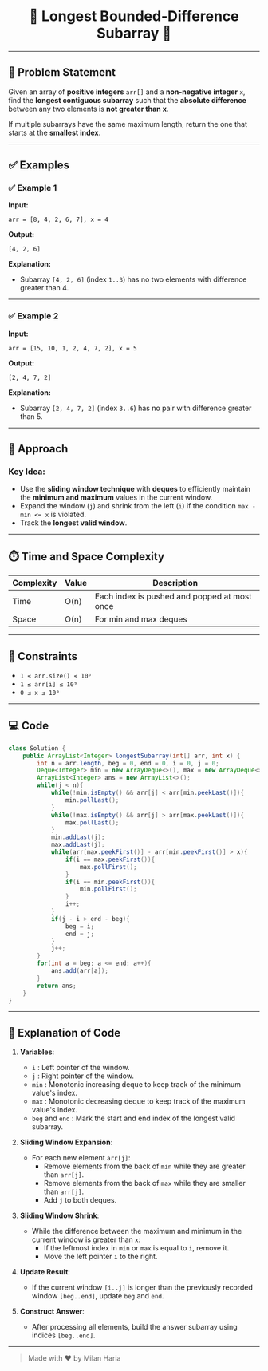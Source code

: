 <h1 align="center">📏 Longest Bounded-Difference Subarray 📏</h1>

---

## 📝 Problem Statement

Given an array of **positive integers** `arr[]` and a **non-negative integer** `x`, find the **longest contiguous subarray** such that the **absolute difference** between any two elements is **not greater than x**.

If multiple subarrays have the same maximum length, return the one that starts at the **smallest index**.

---

## ✅ Examples

### ✅ Example 1

**Input:**  
```
arr = [8, 4, 2, 6, 7], x = 4
```

**Output:**  
```
[4, 2, 6]
```

**Explanation:**  
- Subarray `[4, 2, 6]` (index `1..3`) has no two elements with difference greater than 4.

---

### ✅ Example 2

**Input:**  
```
arr = [15, 10, 1, 2, 4, 7, 2], x = 5
```

**Output:**  
```
[2, 4, 7, 2]
```

**Explanation:**  
- Subarray `[2, 4, 7, 2]` (index `3..6`) has no pair with difference greater than 5.

---

## 🧠 Approach

### Key Idea:
- Use the **sliding window technique** with **deques** to efficiently maintain the **minimum and maximum** values in the current window.
- Expand the window (`j`) and shrink from the left (`i`) if the condition `max - min <= x` is violated.
- Track the **longest valid window**.

---

## ⏱️ Time and Space Complexity

| Complexity | Value | Description                                  |
|------------|-------|----------------------------------------------|
| Time       | O(n)  | Each index is pushed and popped at most once |
| Space      | O(n)  | For min and max deques                       |

---

## 🎯 Constraints

- `1 ≤ arr.size() ≤ 10⁵`
- `1 ≤ arr[i] ≤ 10⁹`
- `0 ≤ x ≤ 10⁹`

---

## 💻 Code

```java
class Solution {
    public ArrayList<Integer> longestSubarray(int[] arr, int x) {
        int n = arr.length, beg = 0, end = 0, i = 0, j = 0;
        Deque<Integer> min = new ArrayDeque<>(), max = new ArrayDeque<>();
        ArrayList<Integer> ans = new ArrayList<>();
        while(j < n){
            while(!min.isEmpty() && arr[j] < arr[min.peekLast()]){
                min.pollLast();
            }
            while(!max.isEmpty() && arr[j] > arr[max.peekLast()]){
                max.pollLast();
            }
            min.addLast(j);
            max.addLast(j);
            while(arr[max.peekFirst()] - arr[min.peekFirst()] > x){
                if(i == max.peekFirst()){
                    max.pollFirst();
                }
                if(i == min.peekFirst()){
                    min.pollFirst();
                }
                i++;
            }
            if(j - i > end - beg){
                beg = i;
                end = j;
            }
            j++;
        }
        for(int a = beg; a <= end; a++){
            ans.add(arr[a]);
        }
        return ans;
    }
}
```

---

## 📝 Explanation of Code

1. **Variables**:
    - `i` : Left pointer of the window.
    - `j` : Right pointer of the window.
    - `min` : Monotonic increasing deque to keep track of the minimum value's index.
    - `max` : Monotonic decreasing deque to keep track of the maximum value's index.
    - `beg` and `end` : Mark the start and end index of the longest valid subarray.

2. **Sliding Window Expansion**:
    - For each new element `arr[j]`:
        - Remove elements from the back of `min` while they are greater than `arr[j]`.
        - Remove elements from the back of `max` while they are smaller than `arr[j]`.
        - Add `j` to both deques.

3. **Sliding Window Shrink**:
    - While the difference between the maximum and minimum in the current window is greater than `x`:
        - If the leftmost index in `min` or `max` is equal to `i`, remove it.
        - Move the left pointer `i` to the right.

4. **Update Result**:
    - If the current window `[i..j]` is longer than the previously recorded window `[beg..end]`, update `beg` and `end`.

5. **Construct Answer**:
    - After processing all elements, build the answer subarray using indices `[beg..end]`.
    
---

> Made with ❤️ by Milan Haria

